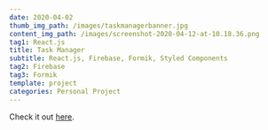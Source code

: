 ```yaml
---
date: 2020-04-02
thumb_img_path: /images/taskmanagerbanner.jpg
content_img_path: /images/screenshot-2020-04-12-at-10.18.36.png
tag1: React.js
title: Task Manager
subtitle: React.js, Firebase, Formik, Styled Components
tag2: Firebase
tag3: Formik
template: project
categories: Personal Project
---
```


Check it out [here](https://task-manager-mrobinsonwebdev.netlify.com/).
